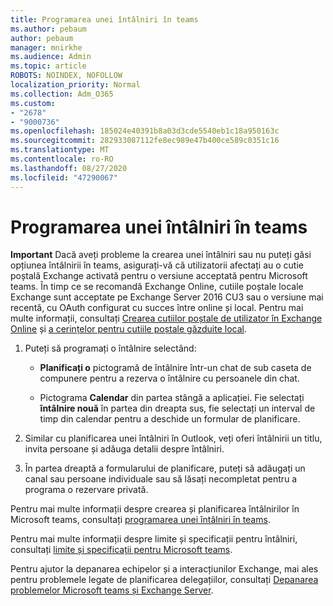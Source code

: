 ```yaml
---
title: Programarea unei întâlniri în teams
ms.author: pebaum
author: pebaum
manager: mnirkhe
ms.audience: Admin
ms.topic: article
ROBOTS: NOINDEX, NOFOLLOW
localization_priority: Normal
ms.collection: Adm_O365
ms.custom:
- "2678"
- "9000736"
ms.openlocfilehash: 185024e40391b8a03d3cde5540eb1c18a950163c
ms.sourcegitcommit: 282933087112fe8ec989e47b400ce589c0351c16
ms.translationtype: MT
ms.contentlocale: ro-RO
ms.lasthandoff: 08/27/2020
ms.locfileid: "47290067"
---
```

# <a name="schedule-a-meeting-in-teams"></a>Programarea unei întâlniri în teams

**Important** Dacă aveți probleme la crearea unei întâlniri sau nu puteți găsi opțiunea întâlnirii în teams, asigurați-vă că utilizatorii afectați au o cutie poștală Exchange activată pentru o versiune acceptată pentru Microsoft teams. În timp ce se recomandă Exchange Online, cutiile poștale locale Exchange sunt acceptate pe Exchange Server 2016 CU3 sau o versiune mai recentă, cu OAuth configurat cu succes între online și local. Pentru mai multe informații, consultați [Crearea cutiilor poștale de utilizator în Exchange Online](https://docs.microsoft.com/exchange/recipients-in-exchange-online/create-user-mailboxes) și [a cerințelor pentru cutiile poștale găzduite local](https://docs.microsoft.com/microsoftteams/exchange-teams-interact#requirements-for-mailboxes-hosted-on-premises). 

1. Puteți să programați o întâlnire selectând:

    - **Planificați o** pictogramă de întâlnire într-un chat de sub caseta de compunere pentru a rezerva o întâlnire cu persoanele din chat.

    - Pictograma **Calendar** din partea stângă a aplicației. Fie selectați **întâlnire nouă** în partea din dreapta sus, fie selectați un interval de timp din calendar pentru a deschide un formular de planificare.

2. Similar cu planificarea unei întâlniri în Outlook, veți oferi întâlnirii un titlu, invita persoane și adăuga detalii despre întâlniri.

3. În partea dreaptă a formularului de planificare, puteți să adăugați un canal sau persoane individuale sau să lăsați necompletat pentru a programa o rezervare privată.

Pentru mai multe informații despre crearea și planificarea întâlnirilor în Microsoft teams, consultați [programarea unei întâlniri în teams](https://support.office.com/article/Schedule-a-meeting-in-Teams-943507a9-8583-4c58-b5d2-8ec8265e04e5).

Pentru mai multe informații despre limite și specificații pentru întâlniri, consultați [limite și specificații pentru Microsoft teams](https://docs.microsoft.com/microsoftteams/limits-specifications-teams#meetings-and-calls).

Pentru ajutor la depanarea echipelor și a interacțiunilor Exchange, mai ales pentru problemele legate de planificarea delegațiilor, consultați [Depanarea problemelor Microsoft teams și Exchange Server](https://docs.microsoft.com/microsoftteams/troubleshoot/known-issues/teams-exchange-interaction-issue).